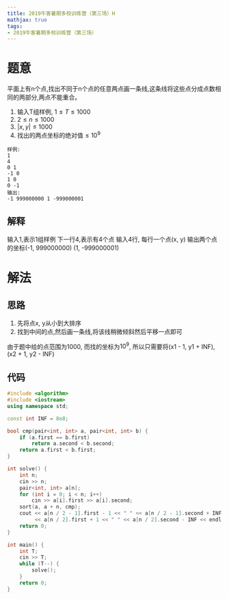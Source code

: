 ```yaml
---
title: 2019牛客暑期多校训练营（第三场）H
mathjax: true
tags:
- 2019牛客暑期多校训练营（第三场）
---
```


# 题意
平面上有n个点,找出不同于n个点的任意两点画一条线,这条线将这些点分成点数相同的两部分,两点不能重合。

1. 输入T组样例, $1 \le T \le 1000$
2. $2 \le n \le 1000$
3. $|x, y| \le 1000$
4. 找出的两点坐标的绝对值$\le 10^9$

<!--more-->

```
样例:
1
4
0 1
-1 0
1 0
0 -1
输出:
-1 999000000 1 -999000001
```

## 解释

输入1,表示1组样例
下一行4,表示有4个点
输入4行, 每行一个点(x, y)
输出两个点的坐标(-1, 999000000) (1, -999000001)

# 解法

## 思路

1. 先将点x, y从小到大排序 
2. 找到中间的点,然后画一条线,将该线稍微倾斜然后平移一点即可
   
由于题中给的点范围为1000, 而找的坐标为$10^9$, 所以只需要将(x1 - 1, y1 + INF), (x2 + 1, y2 - INF)

## 代码

```cpp
#include <algorithm>
#include <iostream>
using namespace std;

const int INF = 8e8;

bool cmp(pair<int, int> a, pair<int, int> b) {
    if (a.first == b.first)
        return a.second < b.second;
    return a.first < b.first;
}

int solve() {
    int n;
    cin >> n;
    pair<int, int> a[n];
    for (int i = 0; i < n; i++)
        cin >> a[i].first >> a[i].second;
    sort(a, a + n, cmp);
    cout << a[n / 2 - 1].first - 1 << " " << a[n / 2 - 1].second + INF << " "
         << a[n / 2].first + 1 << " " << a[n / 2].second - INF << endl;
    return 0;
}

int main() {
    int T;
    cin >> T;
    while (T--) {
        solve();
    }
    return 0;
}
```

